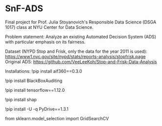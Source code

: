 # SnF-ADS

Final project for Prof. Julia Stoyanovich's Responsible Data Science (DSGA 1017) class at NYU Center for Data Science. 

Problem statement: Analyze an existing Automated Decision System (ADS) with particular emphasis on its fairness. 

Dataset (NYPD Stop and Frisk, only the data for the year 2011 is used): https://www1.nyc.gov/site/nypd/stats/reports-analysis/stopfrisk.page
Original ADS: https://github.com/VeeLeeKoh/Stop-and-Frisk-Data-Analysis

Installations: 
!pip install aif360==0.3.0

!pip install BlackBoxAuditing

!pip install tensorflow==1.12.0

!pip install shap

!pip install -U -q PyDrive==1.3.1

from sklearn.model_selection import GridSearchCV 
